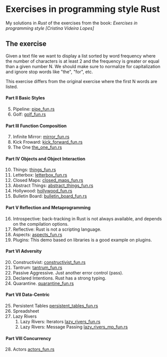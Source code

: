 # Exercises in programming style Rust

My solutions in *Rust* of the exercises from the book:
*Exercises in programming style [Cristina Videira Lopes]*

## The exercise

Given a text file we want to display a list sorted by word frequency where the number of characters is at least 2 and the frequency is greater or equal than a given number N. We should make sure to normalize for capitalization and ignore stop words like "the", "for", etc.

This exercise differs from the original exercise where the first N words are listed.

#### Part II Basic Styles

  5. Pipeline: [pipe_fun.rs](pipe/src/pipe_fun.rs)
  6. Golf: [golf_fun.rs](golf/src/golf_fun.rs)

#### Part III Function Composition

  7. Infinite Mirror: [mirror_fun.rs](mirror/src/mirror_fun.rs)
  8. Kick Froward: [kick_forward_fun.rs](kick_forward/src/kick_forward_fun.rs)
  9. The One [the_one_fun.rs](the_one/src/the_one_fun.rs)

#### Part IV Objects and Object Interaction

  10. Things: [things_fun.rs](things/src/things_fun.rs)
  11. Letterbox: [letterbox_fun.rs](letterbox/src/letterbox_fun.rs)
  12. Closed Maps: [closed_maps_fun.rs](closed_maps/src/closed_maps_fun.rs)
  13. Abstract Things: [abstract_things_fun.rs](abstract_things/src/abstract_things_fun.rs)
  14. Hollywood: [hollywood_fun.rs](hollywood/src/hollywood_fun.rs)
  15. Bulletin Board: [bulletin_board_fun.rs](bulletin_board/src/bulletin_board_fun.rs)

#### Part V Reflection and Metaprogramming

  16. Introspective: back-tracking in Rust is not always available, and depends on the compilation options.
  17. Reflective: Rust is not a scripting language.
  18. Aspects: [aspects_fun.rs](aspects/src/aspects_fun.rs)
  19. Plugins: This demo based on libraries is a good example on plugins.

#### Part VI Adversity

  20. Constructivist: [constructivist_fun.rs](constructivist/src/constructivist_fun.rs)
  21. Tantrum: [tantrum_fun.rs](tantrum/src/tantrum_fun.rs)
  22. Passive Aggressive. Just another error control (pass).
  23. Declared Intentions. Rust has a strong typing.
  24. Quarantine. [quarantine_fun.rs](quarantine/src/quarantine_fun.rs)

#### Part VII Data-Centric

  25. Persistent Tables [persistent_tables_fun.rs](persistent_tables/src/persistent_tables_fun.rs)
  26. Spreadsheet
  27. Lazy Rivers
         1. Lazy Rivers: Iterators [lazy_rivers_fun.rs](lazy_rivers/src/lazy_rivers_fun.rs)
         2. Lazy Rivers: Message Passing [lazy_rivers_mp_fun.rs](lazy_rivers_mp/src/lazy_rivers_mp_fun.rs)

#### Part VIII Concurrency

  28. Actors [actors_fun.rs](actors/src/actors_fun.rs)
